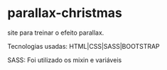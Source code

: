 # parallax-christmas

site para treinar o efeito parallax.

Tecnologias usadas:
  HTML|CSS|SASS|BOOTSTRAP
  
SASS:
  Foi utilizado os mixin e variáveis
